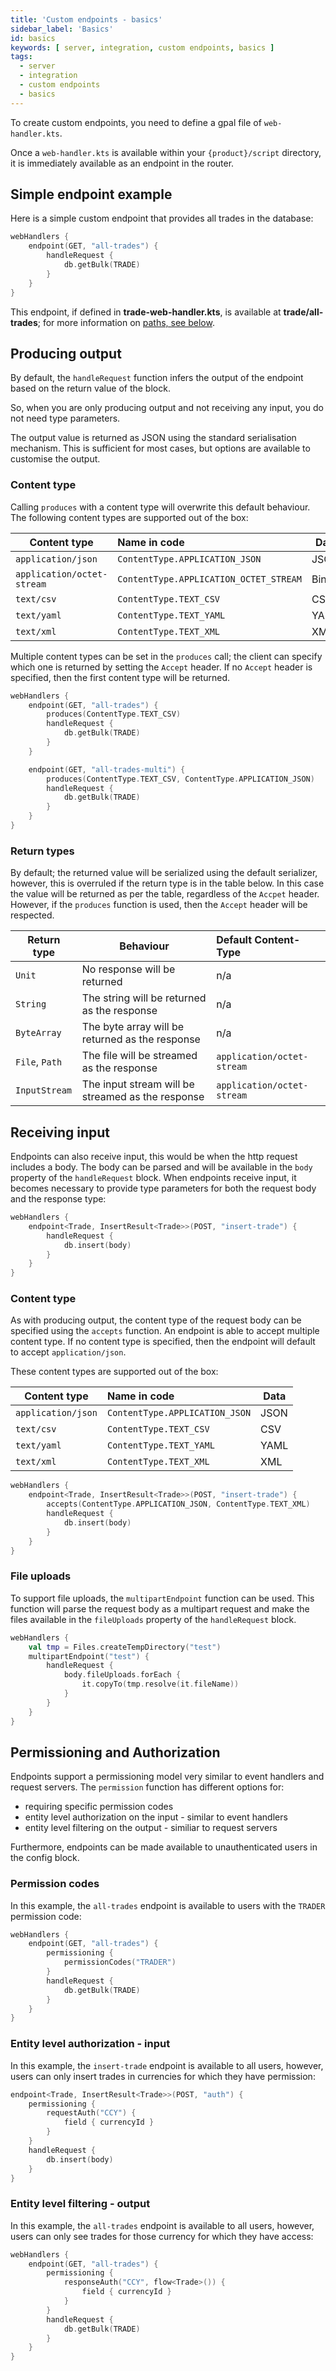 ```yaml
---
title: 'Custom endpoints - basics'
sidebar_label: 'Basics'
id: basics
keywords: [ server, integration, custom endpoints, basics ]
tags:
  - server
  - integration
  - custom endpoints
  - basics
---
```


To create custom endpoints, you need to define a gpal file of `web-handler.kts`.

Once a `web-handler.kts` is available within your `{product}/script` directory, it is immediately available as an endpoint
in the router.

## Simple endpoint example

Here is a simple custom endpoint that provides all trades in the database:

```kotlin
webHandlers {
    endpoint(GET, "all-trades") {
        handleRequest {
            db.getBulk(TRADE)
        }
    }
}
```

This endpoint, if defined in **trade-web-handler.kts**, is available at **trade/all-trades**; for more information on [paths, see below](#paths).

## Producing output

By default, the `handleRequest` function infers the output of the endpoint based on the return value of the block.

So, when you are only producing output and not receiving any input, you do not need type parameters.

The output value is returned as JSON using the standard serialisation mechanism. This is sufficient for most cases, but options are available to customise the output.

### Content type

Calling `produces` with a content type will overwrite this default behaviour. The following content types are supported
out of the box:

| Content type               | Name in code                           | Data   |
|----------------------------|:---------------------------------------|--------|
| `application/json`         | `ContentType.APPLICATION_JSON`         | JSON   |
| `application/octet-stream` | `ContentType.APPLICATION_OCTET_STREAM` | Binary |
| `text/csv`                 | `ContentType.TEXT_CSV`                 | CSV    |
| `text/yaml`                | `ContentType.TEXT_YAML`                | YAML   |
| `text/xml`                 | `ContentType.TEXT_XML`                 | XML    |

Multiple content types can be set in the `produces` call; the client can specify which one is returned by setting the
`Accept` header. If no `Accept` header is specified, then the first content type will be returned. 

```kotlin
webHandlers {
    endpoint(GET, "all-trades") {
        produces(ContentType.TEXT_CSV)
        handleRequest {
            db.getBulk(TRADE)
        }
    }

    endpoint(GET, "all-trades-multi") {
        produces(ContentType.TEXT_CSV, ContentType.APPLICATION_JSON)
        handleRequest {
            db.getBulk(TRADE)
        }
    }
}
```

### Return types

By default; the returned value will be serialized using the default serializer, however, this is overruled if the
return type is in the table below. In this case the value will be returned as per the table, regardless of the 
`Accpet` header. However, if the `produces` function is used, then the `Accept` header will be respected. 

| Return type    | Behaviour                                         | Default Content-Type       |
|----------------|---------------------------------------------------|:---------------------------|
| `Unit`         | No response will be returned                      | n/a                        |
| `String`       | The string will be returned as the response       | n/a                        |
| `ByteArray`    | The byte array will be returned as the response   | n/a                        |
| `File`, `Path` | The file will be streamed as the response         | `application/octet-stream` |
| `InputStream`  | The input stream will be streamed as the response | `application/octet-stream` |

## Receiving input

Endpoints can also receive input, this would be when the http request includes a body. The body can be parsed
and will be available in the `body` property of the `handleRequest` block. When endpoints receive input, it becomes
necessary to provide type parameters for both the request body and the response type:

```kotlin
webHandlers {
    endpoint<Trade, InsertResult<Trade>>(POST, "insert-trade") {
        handleRequest {
            db.insert(body)
        }
    }
}
```

### Content type

As with producing output, the content type of the request body can be specified using the `accepts` function. An 
endpoint is able to accept multiple content type. If no content type is specified, then the endpoint will default to 
accept `application/json`. 

These content types are supported out of the box:

| Content type               | Name in code                           | Data   |
|----------------------------|:---------------------------------------|--------|
| `application/json`         | `ContentType.APPLICATION_JSON`         | JSON   |
| `text/csv`                 | `ContentType.TEXT_CSV`                 | CSV    |
| `text/yaml`                | `ContentType.TEXT_YAML`                | YAML   |
| `text/xml`                 | `ContentType.TEXT_XML`                 | XML    |


```kotlin
webHandlers {
    endpoint<Trade, InsertResult<Trade>>(POST, "insert-trade") {
        accepts(ContentType.APPLICATION_JSON, ContentType.TEXT_XML)
        handleRequest {
            db.insert(body)
        }
    }
}
```

### File uploads

To support file uploads, the `multipartEndpoint` function can be used. This function will parse the request body
as a multipart request and make the files available in the `fileUploads` property of the `handleRequest` block.

```kotlin
webHandlers {
    val tmp = Files.createTempDirectory("test")
    multipartEndpoint("test") {
        handleRequest {
            body.fileUploads.forEach {
                it.copyTo(tmp.resolve(it.fileName))
            }
        }
    }
}
```

## Permissioning and Authorization

Endpoints support a permissioning model very similar to event handlers and request servers. The `permission` function
has different options for: 
* requiring specific permission codes
* entity level authorization on the input - similar to event handlers
* entity level filtering on the output - similiar to request servers

Furthermore, endpoints can be made available to unauthenticated users in the config block.

### Permission codes

In this example, the `all-trades` endpoint is available to users with the `TRADER` permission code:

```kotlin
webHandlers {
    endpoint(GET, "all-trades") {
        permissioning {
            permissionCodes("TRADER")
        }
        handleRequest {
            db.getBulk(TRADE)
        }
    }
}
```

### Entity level authorization - input 

In this example, the `insert-trade` endpoint is available to all users, however, users can only insert trades in 
currencies for which they have permission:

```kotlin 
endpoint<Trade, InsertResult<Trade>>(POST, "auth") {
    permissioning {
        requestAuth("CCY") {
            field { currencyId }
        }
    }
    handleRequest {
        db.insert(body)
    }
}
```

### Entity level filtering - output

In this example, the `all-trades` endpoint is available to all users, however, users can only see trades for those 
currency for which they have access:

```kotlin
webHandlers {
    endpoint(GET, "all-trades") {
        permissioning {
            responseAuth("CCY", flow<Trade>()) {
                field { currencyId }
            }
        }
        handleRequest {
            db.getBulk(TRADE)
        }
    }
}
```
